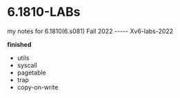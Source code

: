 # 6.1810-LABs
my notes for 6.1810(6.s081) Fall 2022 ----- Xv6-labs-2022

**finished**
- utils
- syscall
- pagetable
- trap
- copy-on-write
